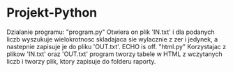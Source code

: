 # Projekt-Python
Dzialanie programu:
"program.py"
Otwiera on plik 'IN.txt' i dla podanych liczb wyszukuje wielokrotnosc
skladajaca sie wylacznie z zer i jedynek, a nastepnie zapisuje je do pliku 'OUT.txt'.
ECHO is off.
"html.py"
Korzystajac z plikow 'IN.txt' oraz 'OUT.txt' program tworzy tabele w HTML z wczytanych liczb i
tworzy plik, ktory zapisuje do folderu raporty.
